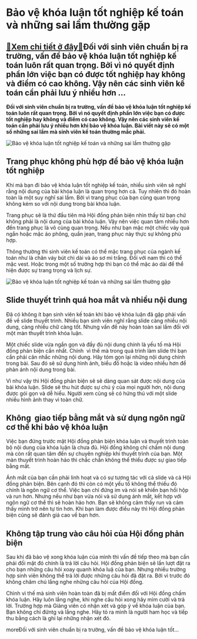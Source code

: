 Bảo vệ khóa luận tốt nghiệp kế toán và những sai lầm thường gặp
===============================================================

[:gift:Xem chi tiết ở đây:gift:](https://hddtvn.com/bao-ve-khoa-luan-tot-nghiep-ke-toan-va-nhung-sai-lam-thuong-gap/)Đối với sinh viên chuẩn bị ra trường, vấn đề bảo vệ khóa luận tốt nghiệp kế toán luôn rất quan trọng. Bởi vì nó quyết định phần lớn việc bạn có được tốt nghiệp hay không và điểm có cao không. Vậy nên các sinh viên kế toán cần phải lưu ý nhiều hơn …
--------------------------------------------------------------------------------------------------------------------------------------------------------------------------------------------------------------------------------------------------------

**Đối với sinh viên chuẩn bị ra trường, vấn đề bảo vệ khóa luận tốt nghiệp kế toán luôn rất quan trọng. Bởi vì nó quyết định phần lớn việc bạn có được tốt nghiệp hay không và điểm có cao không. Vậy nên các sinh viên kế toán cần phải lưu ý nhiều hơn khi bảo vệ khóa luận. Bài viết này sẽ có một số những sai lầm mà sinh viên kế toán thường mắc phải.**


![Bảo vệ khóa luận tốt nghiệp kế toán và những sai lầm thường gặp](https://hddtvn.com/wp-content/uploads/2021/01/graduation1.jpg)


Trang phục không phù hợp để bảo vệ khóa luận tốt nghiệp
-------------------------------------------------------


Khi mà bạn đi bảo vệ khóa luận tốt nghiệp kế toán, nhiều sinh viên sẽ nghĩ rằng nội dung của bài khóa luận là quan trọng hơn cả. Tuy nhiên thì đó hoàn toàn là một suy nghĩ sai lầm. Bởi vì trang phục của bạn cũng quan trọng không kém so với nội dung trong bài khóa luận.


Trang phục sẽ là thứ đầu tiên mà Hội đồng phản biện nhìn thấy từ bạn chứ không phải là nội dung của bài khóa luận. Vậy nên việc quan tâm nhiều hơn đến trang phục là vô cùng quan trọng. Nếu như bạn mặc một chiếc váy quá ngắn hoặc mặc áo phông, quần jean, trang phục này thực sự không phù hợp.


Thông thường thì sinh viên kế toán có thể mặc trang phục của ngành kế toán như là chân váy bút chì dài và áo sơ mi trắng. Đối với nam thì có thể mặc vest. Hoặc trong một số trường hợp thì bạn có thể mặc áo dài để thể hiện được sự trang trọng và lịch sự.


![Bảo vệ khóa luận tốt nghiệp kế toán và những sai lầm thường gặp](https://hddtvn.com/wp-content/uploads/2021/01/1-4.jpg)


Slide thuyết trình quá hoa mắt và nhiều nội dung
------------------------------------------------


Đã có không ít bạn sinh viên kế toán khi bảo vệ khóa luận đã gặp phải vấn đề về slide thuyết trình. Nhiều bạn sinh viên nghĩ rằng slide càng nhiều nội dung, càng nhiều chữ càng tốt. Nhưng vấn đề này hoàn toàn sai lầm đối với một màn thuyết trình khóa luận.


Một chiếc slide vừa ngắn gọn và đầy đủ nội dung chính là yếu tố mà Hội đồng phản biện cần nhất. Chính  vì thế mà trong quá trình làm slide thì bạn cần phải cân nhắc những nội dung. Hãy tóm gọn lại những nội dung chính trong bài. Sau đó sẽ sử dụng hình ảnh, biểu đồ hoặc là video nhiều hơn để phản ánh nội dung trong bài.


Vì như vậy thì Hội đồng phản biện sẽ sẽ dàng quan sát được nội dung của bài khóa luận. Slide sẽ thu hút được sự chú ý của mọi người hơn, nội dung được gói gọn và dễ hiểu. Người xem cũng sẽ có hứng thú với một slide nhiều hình ảnh thay vì toàn chữ.


Không  giao tiếp bằng mắt và sử dụng ngôn ngữ cơ thể khi bảo vệ khóa luận
-------------------------------------------------------------------------


Việc bạn đứng trước mặt Hội đồng phản biện khóa luận và thuyết trình toàn bộ nội dung của khóa luận là chưa đủ. Hội đồng không chỉ chấm nội dung mà còn rất quan tâm đến sự chuyên nghiệp khi thuyết trình của bạn. Một màn thuyết trình hoàn hảo thì chắc chắn không thể thiếu được sự giao tiếp bằng mắt.


Ánh mắt của bạn cần phải linh hoạt và có sự tương tác với cả slide và cả Hội đồng phản biện. Bên cạnh đó thì còn có một yếu tố không thể thiếu đó chính là ngôn ngữ cơ thể. Việc bạn chỉ đứng im và nói sẽ khiến bạn hồi hộp và run hơn. Nhưng nếu như bạn vừa nói và sử dụng ánh mắt, kết hợp với ngôn ngữ cơ thể thì sẽ hoàn hảo hơn. Bạn sẽ không cảm thấy run và cảm thấy mình trở nên tự tin hơn. Khi bạn làm được điều này thì Hội đồng phản biện cũng sẽ đánh giá cao về bạn hơn.


Không tập trung vào câu hỏi của Hội đồng phản biện
--------------------------------------------------


Sau khi đã bảo vệ xong khóa luận của mình thì vấn đề tiếp theo mà bạn cần phải đối mặt đó chính là trả lời câu hỏi. Hội đồng phản biện sẽ lần lượt đặt ra cho bạn những câu hỏi xoay quanh khóa luậ của bạn. Nhưng nhiều trường hợp sinh viên không thể trả lời được những câu hỏi đã đặt ra. Bởi vì trước đó không chăm chú lắng nghe những câu hỏi của Hội đồng.


Chình vì thế mà sinh viên hoàn toàn đã bị mất điểm đối với Hội đồng chấm khóa luận. Hãy luôn lắng nghe, khi nghe câu hỏi xong hãy mỉm cười và trả lời. Trường hợp mà Giảng viên có nhận xét và góp ý về khóa luận của bạn. Bạn không chỉ đứntg và lắng nghe. Hãy tỏ ra mình là người ham học và tiếp thu bằng cách là ghi lại những nhận xét đó.



moreĐối với sinh viên chuẩn bị ra trường, vấn đề bảo vệ khóa luận tốt…



